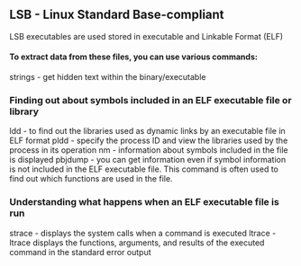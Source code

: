 ## LSB - Linux Standard Base-compliant
LSB executables are used stored in executable and Linkable Format (ELF) 

#### To extract data from these files, you can use various commands:

strings - get hidden text within the binary/executable

### Finding out about symbols included in an ELF executable file or library
ldd - to find out the libraries used as dynamic links by an executable file in ELF format
pldd - specify the process ID and view the libraries used by the process in its operation
nm - information about symbols included in the file is displayed
pbjdump - you can get information even if symbol information is not included in the ELF executable file. This command is often used to find out which functions are used in the file.

### Understanding what happens when an ELF executable file is run
strace - displays the system calls when a command is executed
ltrace - ltrace displays the functions, arguments, and results of the executed command in the standard error output
